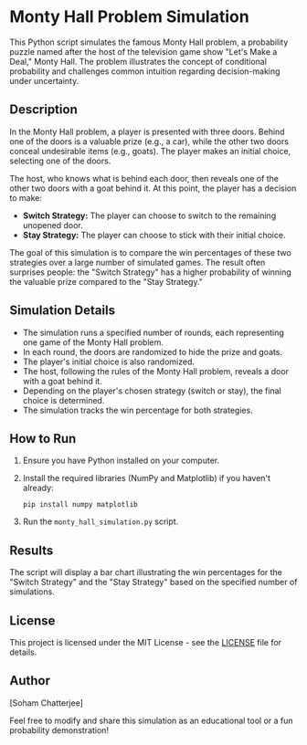 # Monty Hall Problem Simulation

This Python script simulates the famous Monty Hall problem, a probability puzzle named after the host of the television game show "Let's Make a Deal," Monty Hall. The problem illustrates the concept of conditional probability and challenges common intuition regarding decision-making under uncertainty.

## Description

In the Monty Hall problem, a player is presented with three doors. Behind one of the doors is a valuable prize (e.g., a car), while the other two doors conceal undesirable items (e.g., goats). The player makes an initial choice, selecting one of the doors. 

The host, who knows what is behind each door, then reveals one of the other two doors with a goat behind it. At this point, the player has a decision to make:

- **Switch Strategy:** The player can choose to switch to the remaining unopened door.
- **Stay Strategy:** The player can choose to stick with their initial choice.

The goal of this simulation is to compare the win percentages of these two strategies over a large number of simulated games. The result often surprises people: the "Switch Strategy" has a higher probability of winning the valuable prize compared to the "Stay Strategy."

## Simulation Details

- The simulation runs a specified number of rounds, each representing one game of the Monty Hall problem.
- In each round, the doors are randomized to hide the prize and goats.
- The player's initial choice is also randomized.
- The host, following the rules of the Monty Hall problem, reveals a door with a goat behind it.
- Depending on the player's chosen strategy (switch or stay), the final choice is determined.
- The simulation tracks the win percentage for both strategies.

## How to Run

1. Ensure you have Python installed on your computer.
2. Install the required libraries (NumPy and Matplotlib) if you haven't already:

    ```
    pip install numpy matplotlib
    ```

3. Run the `monty_hall_simulation.py` script.

## Results

The script will display a bar chart illustrating the win percentages for the "Switch Strategy" and the "Stay Strategy" based on the specified number of simulations.

## License

This project is licensed under the MIT License - see the [LICENSE](LICENSE) file for details.

## Author

[Soham Chatterjee]

Feel free to modify and share this simulation as an educational tool or a fun probability demonstration!
